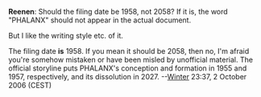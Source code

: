 **Reenen**: Should the filing date be 1958, not 2058? If it is, the word
"PHALANX" should not appear in the actual document.

But I like the writing style etc. of it.


The filing date **is** 1958. If you mean it should be 2058, then no, I'm
afraid you're somehow mistaken or have been misled by unofficial
material. The official storyline puts PHALANX's conception and formation
in 1955 and 1957, respectively, and its dissolution in 2027.
--[Winter](User:Winter "wikilink") 23:37, 2 October 2006 (CEST)